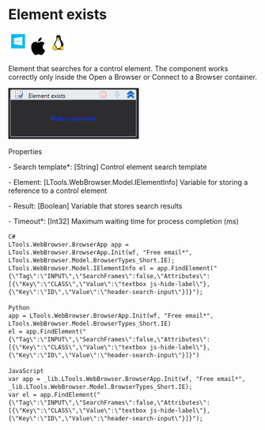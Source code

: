 # Element exists

![](<../../../.gitbook/assets/image (271).png>)

Element that searches for a control element. The component works correctly only inside the Open a Browser or Connect to a Browser container.

![](<../../../.gitbook/assets/1 (31).png>)

Properties

&#x20;\- Search template\*: \[String] Control element search template

&#x20;\- Element: \[LTools.WebBrowser.Model.IElementInfo] Variable for storing a reference to a control element

&#x20;\- Result: \[Boolean] Variable that stores search results

&#x20;\- Timeout\*: \[Int32] Maximum waiting time for process completion (ms)

```
C#
LTools.WebBrowser.BrowserApp app = LTools.WebBrowser.BrowserApp.Init(wf, "Free email*", LTools.WebBrowser.Model.BrowserTypes_Short.IE);
LTools.WebBrowser.Model.IElementInfo el = app.FindElement("{\"Tag\":\"INPUT\",\"SearchFrames\":false,\"Attributes\":[{\"Key\":\"CLASS\",\"Value\":\"textbox js-hide-label\"},{\"Key\":\"ID\",\"Value\":\"header-search-input\"}]}");

Python
app = LTools.WebBrowser.BrowserApp.Init(wf, "Free email*", LTools.WebBrowser.Model.BrowserTypes_Short.IE)
el = app.FindElement("{\"Tag\":\"INPUT\",\"SearchFrames\":false,\"Attributes\":[{\"Key\":\"CLASS\",\"Value\":\"textbox js-hide-label\"},{\"Key\":\"ID\",\"Value\":\"header-search-input\"}]}")
		
JavaScript
var app = _lib.LTools.WebBrowser.BrowserApp.Init(wf, "Free email*", _lib.LTools.WebBrowser.Model.BrowserTypes_Short.IE);
var el = app.FindElement("{\"Tag\":\"INPUT\",\"SearchFrames\":false,\"Attributes\":[{\"Key\":\"CLASS\",\"Value\":\"textbox js-hide-label\"},{\"Key\":\"ID\",\"Value\":\"header-search-input\"}]}");		
```
